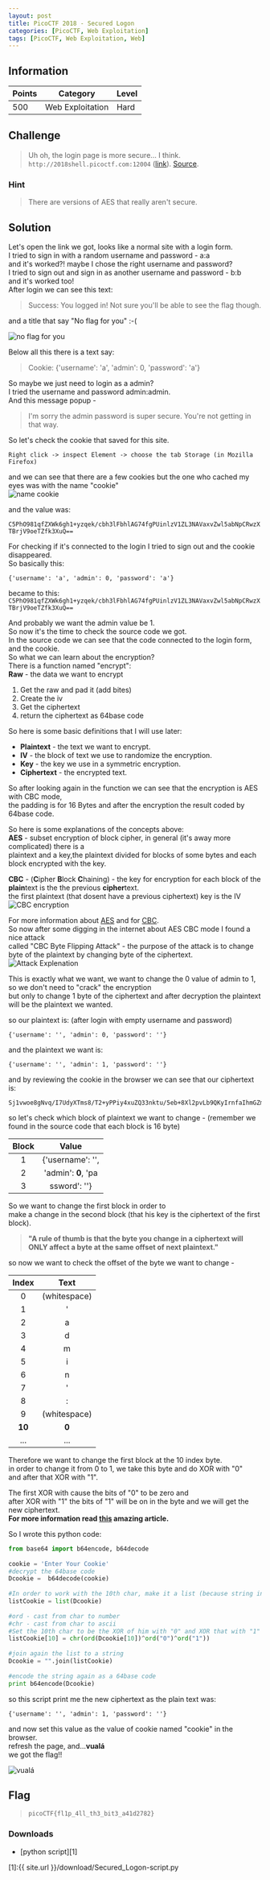 ```yaml
---
layout: post
title: PicoCTF 2018 - Secured Logon
categories: [PicoCTF, Web Exploitation]
tags: [PicoCTF, Web Exploitation, Web]
---
```


## Information

| Points |Category  | Level|
|--|--|--|
| 500 | Web Exploitation |Hard |

## Challenge
> Uh oh, the login page is more secure... I think. `http://2018shell.picoctf.com:12004` ([link](http://2018shell.picoctf.com:12004)). [Source](https://2018shell.picoctf.com/static/914c9135423cd92f5fdb3ff2dec437d8/server_noflag.py).

### Hint

> There are versions of AES that really aren't secure.

## Solution

Let's open the link we got, looks like a normal site with a login form.  
I tried to sign in with a random username and password - a:a  
and it's worked?! maybe I chose the right username and password?  
I tried to sign out and sign in as another username and password - b:b  
and it's worked too!  
After login we can see this text:  

> Success: You logged in! Not sure you'll be able to see the flag though.  

and a title that say "No flag for you" :-(  

![no flag for you](https://i.imgflip.com/2tv5ci.jpg)

Below all this there is a text say:  

> Cookie: {'username': 'a', 'admin': 0, 'password': 'a'}  

So maybe we just need to login as a admin?  
I tried the username and password admin:admin.  
And this message popup -   

> I'm sorry the admin password is super secure. You're not getting in that way.  


So let's check the cookie that saved for this site.  

    Right click -> inspect Element -> choose the tab Storage (in Mozilla Firefox)  

and we can see that there are a few cookies but the one who cached my eyes was with the name "cookie"  
![name cookie](https://i.imgflip.com/2tv5uz.jpg) 

and the value was:  

`C5PhO981qfZXWk6gh1+yzqek/cbh3lFbhlAG74fgPUinlzV1ZL3NAVaxvZwl5abNpCRwzXTBrjV9oeTZfk3XuQ==`

For checking if it's connected to the login I tried to sign out and the cookie disappeared.  
So basically this:  

    {'username': 'a', 'admin': 0, 'password': 'a'}  

became to this:         
`C5PhO981qfZXWk6gh1+yzqek/cbh3lFbhlAG74fgPUinlzV1ZL3NAVaxvZwl5abNpCRwzXTBrjV9oeTZfk3XuQ==`  

And probably we want the admin value be 1.  
So now it's the time to check the source code we got.  
In the source code we can see that the code connected to the login form, and the cookie.  
So what we can learn about the encryption?  
There is a function named "encrypt":  
**Raw** - the data we want to encrypt  
 1. Get the raw and pad it (add bites)
 2. Create the iv
 3. Get the ciphertext
 4.  return the ciphertext as 64base code

So here is some basic definitions that I will use later:  

 - **Plaintext** - the text we want to encrypt.
 - **IV** - the block of text we use to randomize  the encryption.
 - **Key** - the key we use in a symmetric encryption.
 - **Ciphertext** - the encrypted text.

So after looking again in the function we can see that the encryption is AES with CBC mode,  
the padding is for 16 Bytes and after the encryption the result coded by 64base code.  

So here is some explanations of the concepts above:  
**AES** - subset encryption of block cipher, in general (it's away more complicated) there is a  
plaintext and a key,the plaintext divided for blocks of some bytes and each block encrypted with   the key.  

**CBC** - (**C**ipher **B**lock **C**haining) - the key for encryption for each block of the   **plain**text is the the previous **cipher**text.  
the first plaintext (that dosent have a previous ciphertext) key is the IV  
![CBC encryption](https://upload.wikimedia.org/wikipedia/commons/thumb/8/80/CBC_encryption.svg/601px-CBC_encryption.svg.png)

For more information about [AES](https://en.wikipedia.org/wiki/Advanced_Encryption_Standard) and for [CBC](https://en.wikipedia.org/wiki/Block_cipher_mode_of_operation#Cipher_Block_Chaining_%28CBC%29).  
So now after some digging in the internet about AES CBC mode I found a nice attack  
called "CBC Byte Flipping Attack" - the purpose of the attack is to change byte of the plaintext by changing byte of the ciphertext.  
![Attack Explenation](https://mk0resourcesinfm536w.kinstacdn.com/wp-content/uploads/082113_1459_CBCByteFlip3.jpg)

This is exactly what we want, we want to change the 0 value of admin to 1, so we don't need to "crack" the encryption  
but only to change 1 byte of the ciphertext and after decryption the plaintext will be the   plaintext we wanted.  

so our plaintext is: (after login with empty username and password)  

    {'username': '', 'admin': 0, 'password': ''} 

and the plaintext we want is:  

    {'username': '', 'admin': 1, 'password': ''}  

and by reviewing the cookie in the browser we can see that our ciphertext is:  

    Sj1vwoe8gNvq/I7UdyXTms8/T2+yPPiy4xuZQ33nktu/5eb+8Xl2pvLb9QKyIrnfaIhmGZmW3U5iq5M0LA7Fkg==  

so let's check which block of plaintext we want to change - (remember we found in the source code that each block is 16 byte)  

|Block|Value  |
|:--:|:--:|
| 1 |   {'username': '',|
| 2 | 'admin': **0**, 'pa |
| 3 | ssword': ''} |

So we want to change the first block in order to  
make a change in the second block (that his key is the ciphertext of the first block).  

> **"A rule of thumb is that the byte you change in a ciphertext will ONLY affect a byte at the same offset of next plaintext."**  

so now we want to check the offset of the byte we want to change -  

|Index|Text  |
|:--:|:--:|
| 0 | (whitespace)|
|  1| '|
| 2 |  a|
| 3 |  d|
|  4|  m|
|  5|  i|
|  6|  n|
| 7 |  '|
|  8|  :|
|  9|  (whitespace)|
|  **10**| **0** |
|  ...|...  |

Therefore we want to change the first block at the 10 index byte.  
in order to change it from 0 to 1, we take this byte and do XOR with "0"  
and after that  XOR with "1".  

The first XOR with cause the bits of "0" to be zero and  
after XOR with "1" the bits of "1" will be on in the byte and we will get the new ciphertext.  
**For more information read [this](https://resources.infosecinstitute.com/cbc-byte-flipping-attack-101-approach/#gref) amazing article.**  

So I wrote this python code:  
```python
from base64 import b64encode, b64decode
    
cookie = 'Enter Your Cookie'
#decrypt the 64base code
Dcookie =  b64decode(cookie)
    
#In order to work with the 10th char, make it a list (because string in python is immutable)
listCookie = list(Dcookie)
    
#ord - cast from char to number
#chr - cast from char to ascii
#Set the 10th char to be the XOR of him with "0" and XOR that with "1"
listCookie[10] = chr(ord(Dcookie[10])^ord("0")^ord("1"))
    
#join again the list to a string
Dcookie = "".join(listCookie)
    
#encode the string again as a 64base code
print b64encode(Dcookie)
```
so this script print me the new ciphertext as the plain text was:  

    {'username': '', 'admin': 1, 'password': ''}  

and now set this value as the value of cookie named "cookie" in the browser.  
refresh the page, and...**vualá**  
we got the flag!!  

![vualá](https://i.imgflip.com/2tv5qk.jpg)

## Flag
> ``picoCTF{fl1p_4ll_th3_bit3_a41d2782}``

### Downloads


 - [python script][1]
 
[1]:{{ site.url }}/download/Secured_Logon-script.py
